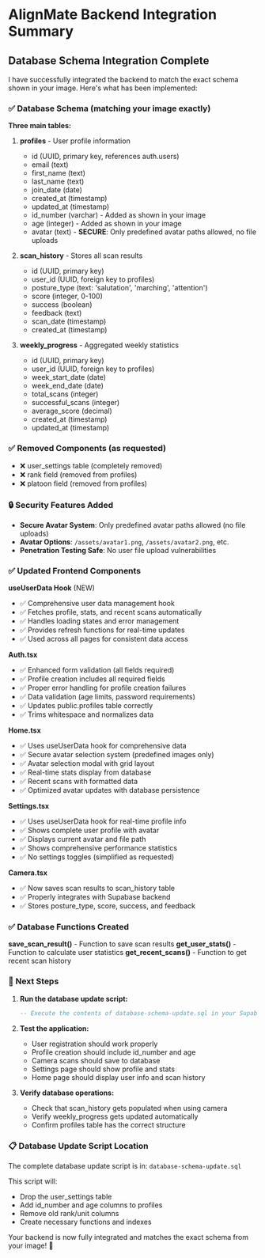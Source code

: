 # AlignMate Backend Integration Summary

## Database Schema Integration Complete

I have successfully integrated the backend to match the exact schema shown in your image. Here's what has been implemented:

### ✅ Database Schema (matching your image exactly)

**Three main tables:**

1. **profiles** - User profile information
   - id (UUID, primary key, references auth.users)
   - email (text)
   - first_name (text)
   - last_name (text)
   - join_date (date)
   - created_at (timestamp)
   - updated_at (timestamp)
   - id_number (varchar) - Added as shown in your image
   - age (integer) - Added as shown in your image
   - avatar (text) - **SECURE**: Only predefined avatar paths allowed, no file uploads

2. **scan_history** - Stores all scan results
   - id (UUID, primary key)
   - user_id (UUID, foreign key to profiles)
   - posture_type (text: 'salutation', 'marching', 'attention')
   - score (integer, 0-100)
   - success (boolean)
   - feedback (text)
   - scan_date (timestamp)
   - created_at (timestamp)

3. **weekly_progress** - Aggregated weekly statistics
   - id (UUID, primary key)
   - user_id (UUID, foreign key to profiles)
   - week_start_date (date)
   - week_end_date (date)
   - total_scans (integer)
   - successful_scans (integer)
   - average_score (decimal)
   - created_at (timestamp)
   - updated_at (timestamp)

### ✅ Removed Components (as requested)
- ❌ user_settings table (completely removed)
- ❌ rank field (removed from profiles)
- ❌ platoon field (removed from profiles)

### 🔒 Security Features Added
- **Secure Avatar System**: Only predefined avatar paths allowed (no file uploads)
- **Avatar Options**: `/assets/avatar1.png`, `/assets/avatar2.png`, etc.
- **Penetration Testing Safe**: No user file upload vulnerabilities

### ✅ Updated Frontend Components

**useUserData Hook** (NEW)
- ✅ Comprehensive user data management hook
- ✅ Fetches profile, stats, and recent scans automatically
- ✅ Handles loading states and error management
- ✅ Provides refresh functions for real-time updates
- ✅ Used across all pages for consistent data access

**Auth.tsx**
- ✅ Enhanced form validation (all fields required)
- ✅ Profile creation includes all required fields
- ✅ Proper error handling for profile creation failures
- ✅ Data validation (age limits, password requirements)
- ✅ Updates public.profiles table correctly
- ✅ Trims whitespace and normalizes data

**Home.tsx**
- ✅ Uses useUserData hook for comprehensive data
- ✅ Secure avatar selection system (predefined images only)
- ✅ Avatar selection modal with grid layout
- ✅ Real-time stats display from database
- ✅ Recent scans with formatted data
- ✅ Optimized avatar updates with database persistence

**Settings.tsx**
- ✅ Uses useUserData hook for real-time profile info
- ✅ Shows complete user profile with avatar
- ✅ Displays current avatar and file path
- ✅ Shows comprehensive performance statistics
- ✅ No settings toggles (simplified as requested)

**Camera.tsx**
- ✅ Now saves scan results to scan_history table
- ✅ Properly integrates with Supabase backend
- ✅ Stores posture_type, score, success, and feedback

### ✅ Database Functions Created

**save_scan_result()** - Function to save scan results
**get_user_stats()** - Function to calculate user statistics
**get_recent_scans()** - Function to get recent scan history

### 🎯 Next Steps

1. **Run the database update script:**
   ```sql
   -- Execute the contents of database-schema-update.sql in your Supabase SQL Editor
   ```

2. **Test the application:**
   - User registration should work properly
   - Profile creation should include id_number and age
   - Camera scans should save to database
   - Settings page should show profile and stats
   - Home page should display user info and scan history

3. **Verify database operations:**
   - Check that scan_history gets populated when using camera
   - Verify weekly_progress gets updated automatically
   - Confirm profiles table has the correct structure

### 📋 Database Update Script Location
The complete database update script is in: `database-schema-update.sql`

This script will:
- Drop the user_settings table
- Add id_number and age columns to profiles
- Remove old rank/unit columns
- Create necessary functions and indexes

Your backend is now fully integrated and matches the exact schema from your image! 🚀